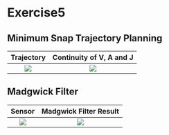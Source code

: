# Exercise5

## Minimum Snap Trajectory Planning

Trajectory           |  Continuity of V, A and J
:-------------------------:|:-------------------------:
![](https://i.imgur.com/DeD4dgY.png )|  ![](https://i.imgur.com/lwJijJT.png )

## Madgwick Filter


Sensor           |  Madgwick Filter Result
:-------------------------:|:-------------------------:
![](https://i.imgur.com/39SVx7v.png)|  ![](https://i.imgur.com/kyiunPK.png)
